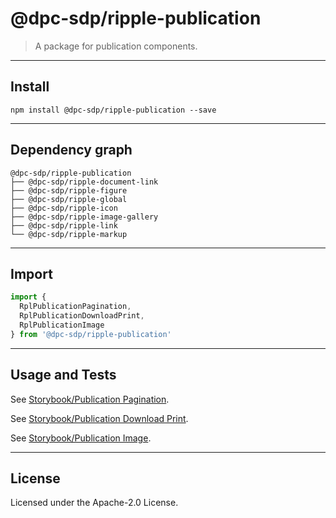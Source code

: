 # @dpc-sdp/ripple-publication

> A package for publication components.

--------------------------------------------------------------------------------

## Install

```shell
npm install @dpc-sdp/ripple-publication --save
```

--------------------------------------------------------------------------------

## Dependency graph

```shell
@dpc-sdp/ripple-publication
├── @dpc-sdp/ripple-document-link
├── @dpc-sdp/ripple-figure
├── @dpc-sdp/ripple-global
├── @dpc-sdp/ripple-icon
├── @dpc-sdp/ripple-image-gallery
├── @dpc-sdp/ripple-link
└── @dpc-sdp/ripple-markup
```

--------------------------------------------------------------------------------

## Import

```js
import {
  RplPublicationPagination,
  RplPublicationDownloadPrint,
  RplPublicationImage
} from '@dpc-sdp/ripple-publication'
```

--------------------------------------------------------------------------------

## Usage and Tests

See [Storybook/Publication Pagination](https://ripple.sdp.vic.gov.au/?selectedKind=Organisms/Publication&selectedStory=Publication%20Pagination).

See [Storybook/Publication Download Print](https://ripple.sdp.vic.gov.au/?selectedKind=Organisms/Publication&selectedStory=Publication%20Download%20Print).

See [Storybook/Publication Image](https://ripple.sdp.vic.gov.au/?selectedKind=Organisms/Publication&selectedStory=Publication%20Image).

--------------------------------------------------------------------------------

## License

Licensed under the Apache-2.0 License.
